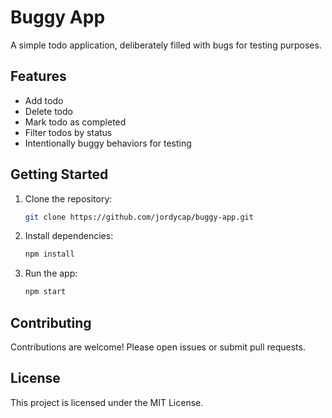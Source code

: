 # Buggy App

A simple todo application, deliberately filled with bugs for testing purposes.

## Features

- Add todo
- Delete todo
- Mark todo as completed
- Filter todos by status
- Intentionally buggy behaviors for testing

## Getting Started

1. Clone the repository:
    ```bash
    git clone https://github.com/jordycap/buggy-app.git
    ```
2. Install dependencies:
    ```bash
    npm install
    ```
3. Run the app:
    ```bash
    npm start
    ```

## Contributing

Contributions are welcome! Please open issues or submit pull requests.

## License

This project is licensed under the MIT License.